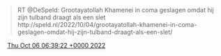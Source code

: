 > RT @DeSpeld: Grootayatollah Khamenei in coma geslagen omdat hij zijn tulband draagt als een slet http://speld\.nl/2022/10/04/grootayatollah\-khamenei\-in\-coma\-geslagen\-omdat\-hij\-zijn\-tulband\-draagt\-als\-een\-slet/

<img src="../../media/tweet.ico" width="12" /> [Thu Oct 06 06:39:22 +0000 2022](https://twitter.com/DromerDenker/status/1577911373664755712)